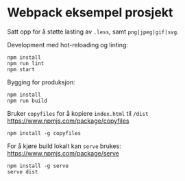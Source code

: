 # Webpack eksempel prosjekt

Satt opp for å støtte lasting av `.less`, samt `png|jpeg|gif|svg`.

Development med hot-reloading og linting:
```
npm install
npm run lint
npm start
```

Bygging for produksjon:
```
npm install
npm run build
```

Bruker `copyfiles` for å kopiere `index.html` til `/dist`
https://www.npmjs.com/package/copyfiles
```
npm install -g copyfiles
```

For å kjøre build lokalt kan `serve` brukes:
https://www.npmjs.com/package/serve
```
npm install -g serve
serve dist
```